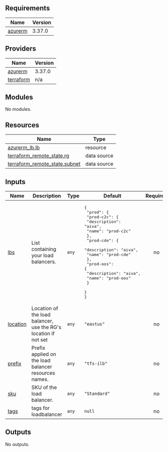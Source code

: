 <!-- BEGIN_TF_DOCS -->
## Requirements

| Name | Version |
|------|---------|
| <a name="requirement_azurerm"></a> [azurerm](#requirement\_azurerm) | 3.37.0 |

## Providers

| Name | Version |
|------|---------|
| <a name="provider_azurerm"></a> [azurerm](#provider\_azurerm) | 3.37.0 |
| <a name="provider_terraform"></a> [terraform](#provider\_terraform) | n/a |

## Modules

No modules.

## Resources

| Name | Type |
|------|------|
| [azurerm_lb.lb](https://registry.terraform.io/providers/hashicorp/azurerm/3.37.0/docs/resources/lb) | resource |
| [terraform_remote_state.rg](https://registry.terraform.io/providers/hashicorp/terraform/latest/docs/data-sources/remote_state) | data source |
| [terraform_remote_state.subnet](https://registry.terraform.io/providers/hashicorp/terraform/latest/docs/data-sources/remote_state) | data source |

## Inputs

| Name | Description | Type | Default | Required |
|------|-------------|------|---------|:--------:|
| <a name="input_lbs"></a> [lbs](#input\_lbs) | List containing your load balancers. | `any` | <pre>{<br>  "prod": {<br>    "prod-c2c": {<br>      "description": "aiva",<br>      "name": "prod-c2c"<br>    },<br>    "prod-cde": {<br>      "description": "aiva",<br>      "name": "prod-cde"<br>    },<br>    "prod-oos": {<br>      "description": "aiva",<br>      "name": "prod-oos"<br>    }<br>  }<br>}</pre> | no |
| <a name="input_location"></a> [location](#input\_location) | Location of the load balancer, use the RG's location if not set | `any` | `"eastus"` | no |
| <a name="input_prefix"></a> [prefix](#input\_prefix) | Prefix applied on the load balancer resources names. | `any` | `"tfs-ilb"` | no |
| <a name="input_sku"></a> [sku](#input\_sku) | SKU of the load balancer. | `any` | `"Standard"` | no |
| <a name="input_tags"></a> [tags](#input\_tags) | tags for loadbalancer | `any` | `null` | no |

## Outputs

No outputs.
<!-- END_TF_DOCS -->
